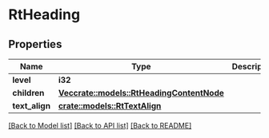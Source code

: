 # RtHeading

## Properties

Name | Type | Description | Notes
------------ | ------------- | ------------- | -------------
**level** | **i32** |  | 
**children** | [**Vec<crate::models::RtHeadingContentNode>**](RtHeadingContentNode.md) |  | 
**text_align** | [**crate::models::RtTextAlign**](RtTextAlign.md) |  | 

[[Back to Model list]](../README.md#documentation-for-models) [[Back to API list]](../README.md#documentation-for-api-endpoints) [[Back to README]](../README.md)


